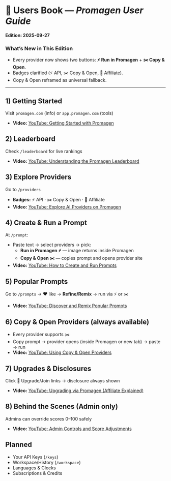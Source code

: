 # 📙 Users Book — *Promagen User Guide*
**Edition: 2025-09-27**

### What’s New in This Edition
- Every provider now shows two buttons: **⚡ Run in Promagen** + **✂️ Copy & Open**.  
- Badges clarified (⚡ API, ✂️ Copy & Open, 💸 Affiliate).  
- Copy & Open reframed as universal fallback.  

---

## 1) Getting Started
Visit `promagen.com` (info) or `app.promagen.com` (tools)  
- **Video:** [YouTube: Getting Started with Promagen](#)

## 2) Leaderboard
Check `/leaderboard` for live rankings  
- **Video:** [YouTube: Understanding the Promagen Leaderboard](#)

## 3) Explore Providers
Go to `/providers`  
- **Badges:** ⚡ API · ✂️ Copy & Open · 💸 Affiliate  
- **Video:** [YouTube: Explore AI Providers on Promagen](#)

## 4) Create & Run a Prompt
At `/prompt`:  
- Paste text → select providers → pick:  
  - **Run in Promagen ⚡** — image returns inside Promagen  
  - **Copy & Open ✂️** — copies prompt and opens provider site  
- **Video:** [YouTube: How to Create and Run Prompts](#)

## 5) Popular Prompts
Go to `/prompts` → ❤️ like → **Refine/Remix** → run via ⚡ or ✂️  
- **Video:** [YouTube: Discover and Remix Popular Prompts](#)

## 6) Copy & Open Providers (always available)
- Every provider supports ✂️  
- Copy prompt → provider opens (inside Promagen or new tab) → paste → run  
- **Video:** [YouTube: Using Copy & Open Providers](#)

## 7) Upgrades & Disclosures
Click 💸 Upgrade/Join links → disclosure always shown  
- **Video:** [YouTube: Upgrading via Promagen (Affiliate Explained)](#)

## 8) Behind the Scenes (Admin only)
Admins can override scores 0–100 safely  
- **Video:** [YouTube: Admin Controls and Score Adjustments](#)

## Planned
- Your API Keys (`/keys`)  
- Workspace/History (`/workspace`)  
- Languages & Clocks  
- Subscriptions & Credits
